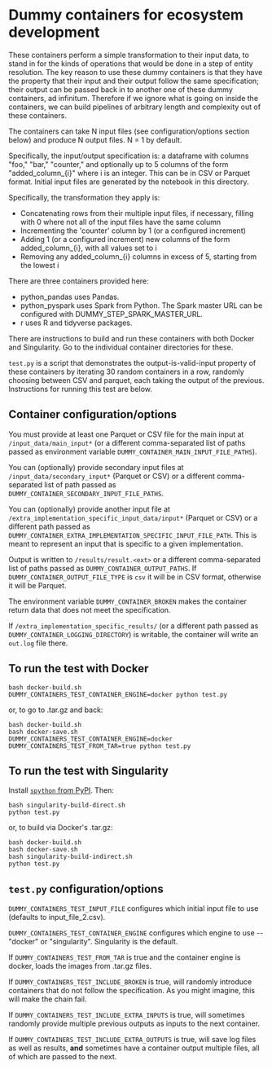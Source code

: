 # Dummy containers for ecosystem development

These containers perform a simple transformation to their input data,
to stand in for the kinds of operations that would be done in a step of entity resolution.
The key reason to use these dummy containers is that they have the property that their
input and their output follow the same specification; their output can be passed back in to another
one of these dummy containers, ad infinitum.
Therefore if we ignore what is going on inside the containers, we can build
pipelines of arbitrary length and complexity out of these containers.

The containers can take N input files (see configuration/options section below) and produce N output files.
N = 1 by default.

Specifically, the input/output specification is: a dataframe
with columns "foo," "bar," "counter," and optionally up to 5 columns of
the form "added_column_{i}" where i is an integer.
This can be in CSV or Parquet format.
Initial input files are generated by the notebook in this directory.

Specifically, the transformation they apply is:

- Concatenating rows from their multiple input files, if necessary, filling with 0 where not all of the input files have the same column
- Incrementing the 'counter' column by 1 (or a configured increment)
- Adding 1 (or a configured increment) new columns of the form added_column_{i}, with all values set to i
- Removing any added_column_{i} columns in excess of 5, starting from the lowest i

There are three containers provided here:

- python_pandas uses Pandas.
- python_pyspark uses Spark from Python. The Spark master URL can be configured with DUMMY_STEP_SPARK_MASTER_URL.
- r uses R and tidyverse packages.

There are instructions to build and run these containers with both Docker and Singularity.
Go to the individual container directories for these.

`test.py` is a script that demonstrates the output-is-valid-input property of these containers by iterating
30 random containers in a row, randomly choosing between CSV and parquet, each taking the output of the previous.
Instructions for running this test are below.

## Container configuration/options

You must provide at least one Parquet or CSV file for the main input at `/input_data/main_input*` (or a different comma-separated list of paths passed as environment variable `DUMMY_CONTAINER_MAIN_INPUT_FILE_PATHS`).

You can (optionally) provide secondary input files at `/input_data/secondary_input*` (Parquet or CSV) or a different comma-separated list of path passed as `DUMMY_CONTAINER_SECONDARY_INPUT_FILE_PATHS`.

You can (optionally) provide another input file at `/extra_implementation_specific_input_data/input*` (Parquet or CSV) or a different path passed as `DUMMY_CONTAINER_EXTRA_IMPLEMENTATION_SPECIFIC_INPUT_FILE_PATH`.
This is meant to represent an input that is specific to a given implementation.

Output is written to `/results/result.<ext>` or a different comma-separated list of paths passed as `DUMMY_CONTAINER_OUTPUT_PATHS`.
If `DUMMY_CONTAINER_OUTPUT_FILE_TYPE` is `csv` it will be in CSV format, otherwise it will be Parquet.

The environment variable `DUMMY_CONTAINER_BROKEN` makes the container return data that does not meet the specification.

If `/extra_implementation_specific_results/` (or a different path passed as `DUMMY_CONTAINER_LOGGING_DIRECTORY`) is writable,
the container will write an `out.log` file there.

## To run the test with Docker

```
bash docker-build.sh
DUMMY_CONTAINERS_TEST_CONTAINER_ENGINE=docker python test.py
```

or, to go to .tar.gz and back:

```
bash docker-build.sh
bash docker-save.sh
DUMMY_CONTAINERS_TEST_CONTAINER_ENGINE=docker DUMMY_CONTAINERS_TEST_FROM_TAR=true python test.py
```

## To run the test with Singularity

Install [`spython` from PyPI](https://github.com/singularityhub/singularity-cli). Then:

```
bash singularity-build-direct.sh
python test.py
```

or, to build via Docker's .tar.gz:

```
bash docker-build.sh
bash docker-save.sh
bash singularity-build-indirect.sh
python test.py
```

## `test.py` configuration/options

`DUMMY_CONTAINERS_TEST_INPUT_FILE` configures which initial input file to use (defaults to input_file_2.csv).

`DUMMY_CONTAINERS_TEST_CONTAINER_ENGINE` configures which engine to use -- "docker" or "singularity". Singularity is the default.

If `DUMMY_CONTAINERS_TEST_FROM_TAR` is true and the container engine is docker, loads the images from .tar.gz files.

If `DUMMY_CONTAINERS_TEST_INCLUDE_BROKEN` is true, will randomly introduce containers that do not follow the specification.
As you might imagine, this will make the chain fail.

If `DUMMY_CONTAINERS_TEST_INCLUDE_EXTRA_INPUTS` is true, will sometimes randomly provide multiple previous outputs as inputs
to the next container.

If `DUMMY_CONTAINERS_TEST_INCLUDE_EXTRA_OUTPUTS` is true, will save log files as well as results, **and** sometimes have
a container output multiple files, all of which are passed to the next.